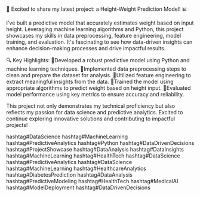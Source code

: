 🚀 Excited to share my latest project: a Height-Weight Prediction Model! 📊

I've built a predictive model that accurately estimates weight based on input height. Leveraging machine learning algorithms and Python, this project showcases my skills in data preprocessing, feature engineering, model training, and evaluation. It's fascinating to see how data-driven insights can enhance decision-making processes and drive impactful results.

🔍 Key Highlights:
📍Developed a robust predictive model using Python and machine learning techniques.
📍Implemented data preprocessing steps to clean and prepare the dataset for analysis.
📍Utilized feature engineering to extract meaningful insights from the data.
📍Trained the model using appropriate algorithms to predict weight based on height input.
📍Evaluated model performance using key metrics to ensure accuracy and reliability.

This project not only demonstrates my technical proficiency but also reflects my passion for data science and predictive analytics. Excited to continue exploring innovative solutions and contributing to impactful projects!

hashtag#DataScience hashtag#MachineLearning hashtag#PredictiveAnalytics hashtag#Python hashtag#DataDrivenDecisions hashtag#ProjectShowcase hashtag#DataAnalysis hashtag#DataInsights
hashtag#MachineLearning hashtag#HealthTech hashtag#DataScience hashtag#PredictiveAnalytics 
hashtag#DataScience hashtag#MachineLearning hashtag#HealthcareAnalytics hashtag#DiabetesPrediction hashtag#DataAnalysis hashtag#PredictiveModeling hashtag#HealthTech hashtag#MedicalAI hashtag#ModelDeployment hashtag#DataDrivenDecisions
